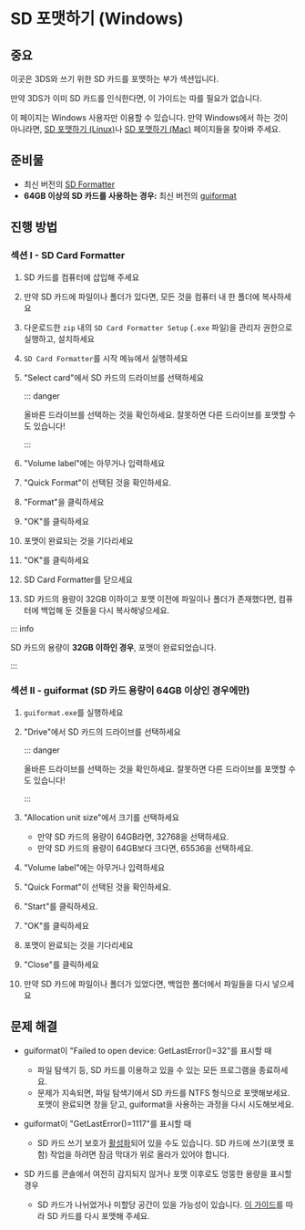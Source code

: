 # SD 포맷하기 (Windows)

## 중요

이곳은 3DS와 쓰기 위한 SD 카드를 포맷하는 부가 섹션입니다.

만약 3DS가 이미 SD 카드를 인식한다면, 이 가이드는 따를 필요가 없습니다.

이 페이지는 Windows 사용자만 이용할 수 있습니다. 만약 Windows에서 하는 것이 아니라면, [SD 포맷하기 (Linux)](formatting-sd-\(linux\))나 [SD 포맷하기 (Mac)](formatting-sd-\(mac\)) 페이지들을 찾아봐 주세요.

## 준비물

- 최신 버전의 [SD Formatter](https://www.sdcard.org/downloads/formatter/sd-memory-card-formatter-for-windows-download/)
- **64GB 이상의 SD 카드를 사용하는 경우:** 최신 버전의 [guiformat](http://ridgecrop.co.uk/index.htm?guiformat.htm)

## 진행 방법

### 섹션 I - SD Card Formatter

1. SD 카드를 컴퓨터에 삽입해 주세요

2. 만약 SD 카드에 파일이나 폴더가 있다면, 모든 것을 컴퓨터 내 한 폴더에 복사하세요

3. 다운로드한 `zip` 내의 `SD Card Formatter Setup` (`.exe` 파일)을 관리자 권한으로 실행하고, 설치하세요

4. `SD Card Formatter`를 시작 메뉴에서 실행하세요

5. "Select card"에서 SD 카드의 드라이브를 선택하세요

   ::: danger

   올바른 드라이브를 선택하는 것을 확인하세요. 잘못하면 다른 드라이브를 포맷할 수도 있습니다!

   :::

6. "Volume label"에는 아무거나 입력하세요

7. "Quick Format"이 선택된 것을 확인하세요.

8. "Format"을 클릭하세요

9. "OK"를 클릭하세요

10. 포맷이 완료되는 것을 기다리세요

11. "OK"를 클릭하세요

12. SD Card Formatter를 닫으세요

13. SD 카드의 용량이 32GB 이하이고 포맷 이전에 파일이나 폴더가 존재했다면, 컴퓨터에 백업해 둔 것들을 다시 복사해넣으세요.

::: info

SD 카드의 용량이 **32GB 이하인 경우**, 포맷이 완료되었습니다.

:::

### 섹션 II - guiformat (SD 카드 용량이 64GB 이상인 경우에만)

1. `guiformat.exe`를 실행하세요

2. "Drive"에서 SD 카드의 드라이브를 선택하세요

   ::: danger

   올바른 드라이브를 선택하는 것을 확인하세요. 잘못하면 다른 드라이브를 포맷할 수도 있습니다!

   :::

3. "Allocation unit size"에서 크기를 선택하세요
   - 만약 SD 카드의 용량이 64GB라면, 32768을 선택하세요.
   - 만약 SD 카드의 용량이 64GB보다 크다면, 65536을 선택하세요.

4. "Volume label"에는 아무거나 입력하세요

5. "Quick Format"이 선택된 것을 확인하세요.

6. "Start"를 클릭하세요.

7. "OK"를 클릭하세요

8. 포맷이 완료되는 것을 기다리세요

9. "Close"를 클릭하세요

10. 만약 SD 카드에 파일이나 폴더가 있었다면, 백업한 폴더에서 파일들을 다시 넣으세요

## 문제 해결

- guiformat이 "Failed to open device: GetLastError()=32"를 표시할 때
  - 파일 탐색기 등, SD 카드를 이용하고 있을 수 있는 모든 프로그램을 종료하세요.
  - 문제가 지속되면, 파일 탐색기에서 SD 카드를 NTFS 형식으로 포맷해보세요. 포맷이 완료되면 창을 닫고, guiformat을 사용하는 과정을 다시 시도해보세요.

- guiformat이 "GetLastError()=1117"를 표시할 때
  - SD 카드 쓰기 보호가 [활성화](/images/sdlock.png)되어 있을 수도 있습니다. SD 카드에 쓰기(포맷 포함) 작업을 하려면 잠금 막대가 위로 올라가 있어야 합니다.

- SD 카드를 콘솔에서 여전히 감지되지 않거나 포맷 이후로도 엉뚱한 용량을 표시할 경우
  - SD 카드가 나뉘었거나 미할당 공간이 있을 가능성이 있습니다. [이 가이드](https://wiki.hacks.guide/wiki/SD_Clean/Windows)를 따라 SD 카드를 다시 포맷해 주세요.
